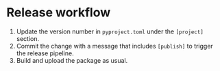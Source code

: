 # Release workflow

1. Update the version number in `pyproject.toml` under the `[project]` section.
2. Commit the change with a message that includes `[publish]` to trigger the release pipeline.
3. Build and upload the package as usual.
